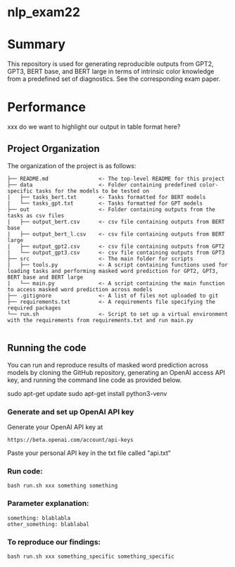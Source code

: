 # nlp_exam22

# Summary

This repository is used for generating reproducible outputs from GPT2, GPT3, BERT base, and BERT large in terms of intrinsic color knowledge from a predefined set of diagnostics. See the corresponding exam paper.

# Performance
xxx do we want to highlight our output in table format here? 

## Project Organization
The organization of the project is as follows:


```
├── README.md                <- The top-level README for this project
├── data                     <- Folder containing predefined color-specific tasks for the models to be tested on
|   ├── tasks_bert.txt       <- Tasks formatted for BERT models
|   └── tasks_gpt.txt        <- Tasks formatted for GPT models
├── out                      <- Folder containing outputs from the tasks as csv files
|   ├── output_bert.csv      <- csv file containing outputs from BERT base
|   ├── output_bert_l.csv    <- csv file containing outputs from BERT large
|   ├── output_gpt2.csv      <- csv file containing outputs from GPT2
|   └── output_gpt3.csv      <- csv file containing outputs from GPT3
├── src                      <- The main folder for scripts
|   ├── tools.py             <- A script containing functions used for loading tasks and performing masked word prediction for GPT2, GPT3, BERT base and BERT large 
|   └── main.py              <- A script containing the main function to access masked word prediction across models
├── .gitignore               <- A list of files not uploaded to git
├── requirements.txt         <- A requirements file specifying the required packages
└── run.sh                   <- Script to set up a virtual environment with the requirements from requirements.txt and run main.py 


```

## Running the code
You can run and reproduce results of masked word prediction across models by cloning the GitHub repository, generating an OpenAI access API key, and running the command line code as provided below.

sudo apt-get update
sudo apt-get install python3-venv

### Generate and set up OpenAI API key

Generate your OpenAI API key at
```
https://beta.openai.com/account/api-keys

```
Paste your personal API key in the txt file called "api.txt"

### Run code:
```
bash run.sh xxx something something

```
### Parameter explanation:
```
something: blablabla
other_something: blablabal

```
### To reproduce our findings:
```
bash run.sh xxx something_specific something_specific

```
